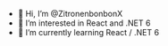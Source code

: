 - 👋 Hi, I’m @ZitronenbonbonX
- 👀 I’m interested in React and .NET 6
- 🌱 I’m currently learning React / .NET 6



